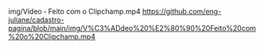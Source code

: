 img/Vídeo ‐ Feito com o Clipchamp.mp4
https://github.com/eng-juliane/cadastro-pagina/blob/main/img/V%C3%ADdeo%20%E2%80%90%20Feito%20com%20o%20Clipchamp.mp4
 
